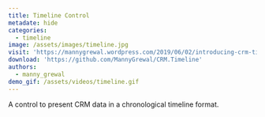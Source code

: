 ```yaml
---
title: Timeline Control
metadate: hide
categories:
  - timeline
image: /assets/images/timeline.jpg
visit: 'https://mannygrewal.wordpress.com/2019/06/02/introducing-crm-timeline-control/'
download: 'https://github.com/MannyGrewal/CRM.Timeline'
authors:
  - manny_grewal
demo_gif: /assets/videos/timeline.gif
---
```


A control to present CRM data in a chronological timeline format.

